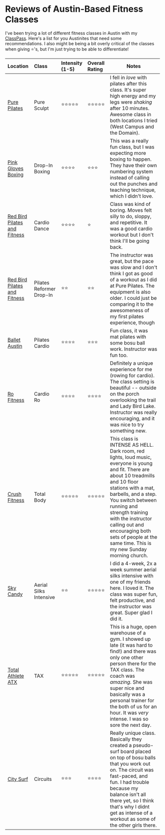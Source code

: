 # Reviews of Austin-Based Fitness Classes

I've been trying a lot of different fitness classes in Austin with my [ClassPass](https://classpass.com/). Here's a list for you Austinites that need some recommendations. I also might be being a bit overly critical of the classes when giving ⭐️'s, but I'm just trying to be able to differentiate!

| Location | Class | Intensity (1-5) | Overall Rating | Notes |
| :------- |:-----| :---------------|:------------|------|
| [Pure Pilates](http://www.purepilatesaustin.com) | Pure Sculpt | ⭐️⭐️⭐️⭐️⭐️ | ⭐️⭐️⭐️⭐️⭐️ | I fell in *love* with pilates after this class. It's super high energy and my legs were *shaking* after 10 minutes. Awesome class in both locations I tried (West Campus and the Domain). |
| [Pink Gloves Boxing](http://www.pgbaustin.com/) | Drop-In Boxing | ⭐️⭐️⭐️⭐️ | ⭐️⭐️⭐️ | This was a really fun class, but I was expecting more boxing to happen. They have their own numbering system instead of calling out the punches and teaching technique, which I didn't love. |
| [Red Bird Pilates and Fitness](http://www.redbirdpilates.com/) | Cardio Dance | ⭐️⭐️⭐️⭐️ | ⭐ | Class was kind of boring. Moves felt silly to do, sloppy, and repetitive. It was a good cardio workout but I don't think I'll be going back. |
| [Red Bird Pilates and Fitness](http://www.redbirdpilates.com/) | Pilates Reformer Drop-In | ⭐️⭐️ | ⭐️⭐️ | The instructor was great, but the pace was slow and I don't think I got as good of a workout as I did at Pure Pilates. The equipment is also older. I could just be comparing it to the awesomeness of my first pilates experience, though |
| [Ballet Austin](http://www.balletaustin.org) | Pilates Cardio | ⭐️⭐️⭐️⭐️ | ⭐️⭐️⭐️ | Fun class, it was mat pilates with some bosu ball work. Instructor was fun too. |
| [Ro Fitness](http://www.rofitness.com) | Cardio Ro | ⭐️⭐️⭐️⭐️ | ⭐️⭐️⭐️⭐️ | Definitely a unique experience for me (rowing for cardio). The class setting is beautiful -- outside on the porch overlooking the trail and Lady Bird Lake. Instructor was really encouraging, and it was nice to try something new. |
| [Crush Fitness](http://crushfitness.com/) | Total Body | ⭐️⭐️⭐️⭐️⭐️ | ⭐️⭐️⭐️⭐️⭐️ | This class is INTENSE AS HELL. Dark room, red lights, loud music, everyone is young and fit. There are about 10 treadmills and 10 floor stations with a mat, barbells, and a step. You switch between running and strength training with the instructor calling out and encouraging both sets of people at the same time. This is my new Sunday morning church. |
| [Sky Candy](http://skycandyaustin.com/) | Aerial Silks Intensive | ⭐️⭐️ | ⭐️⭐️⭐️⭐️⭐️ | I did a 4-week, 2x a week summer aerial silks intensive with one of my friends here. I loved it. The class was super fun, felt productive, and the instructor was great. Super glad I did it. |
| [Total Athlete ATX](http://www.totalathleteaustin.com/) | TAX | ⭐️⭐️⭐️⭐️⭐️ | ⭐️⭐️⭐️⭐️⭐️ | This is a huge, open warehouse of a gym. I showed up late (it was hard to find!) and there was only one other person there for the TAX class. The coach was *amazing*. She was super nice and basically was a personal trainer for the both of us for an hour. It was *very* intense. I was so sore the next day. |
| [City Surf](www.citysurffitness.com/) | Circuits | ⭐️⭐️⭐ | ⭐️⭐️⭐️⭐️ | Really unique class. Basically they created a pseudo-surf board placed on top of bosu balls that you work out on. The circuit was fast-paced, and fun. I had trouble because my balance isn't all there yet, so I think that's why I didnt get as intense of a workout as some of the other girls there. |
